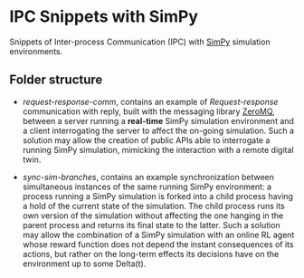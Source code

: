 # IPC Snippets with SimPy

Snippets of Inter-process Communication (IPC) with [SimPy](https://simpy.readthedocs.io/en/latest/) simulation environments.

## Folder structure

- _request-response-comm_, contains an example of _Request-response_ communication with reply, built with the messaging library [ZeroMQ](https://zeromq.org/), between a server running a **real-time** SimPy simulation environment and a client interrogating the server to affect the on-going simulation. Such a solution may allow the creation of public APIs able to interrogate a running SimPy simulation, mimicking the interaction with a remote digital twin.

- _sync-sim-branches_, contains an example synchronization between simultaneous instances of the same running SimPy environment: a process running a SimPy simulation is forked into a child process having a hold of the current state of the simulation. The child process runs its own version of the simulation without affecting the one hanging in the parent process and returns its final state to the latter. Such a solution may allow the combination of a SimPy simulation with an online RL agent whose reward function does not depend the instant consequences of its actions, but rather on the long-term effects its decisions have on the environment up to some Delta(t).
